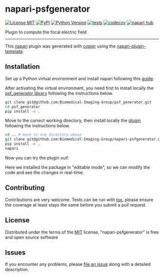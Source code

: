 # napari-psfgenerator

[![License MIT](https://img.shields.io/pypi/l/napari-psfgenerator.svg?color=green)](https://github.com/VStergiop/napari-psfgenerator/raw/main/LICENSE)
[![PyPI](https://img.shields.io/pypi/v/napari-psfgenerator.svg?color=green)](https://pypi.org/project/napari-psfgenerator)
[![Python Version](https://img.shields.io/pypi/pyversions/napari-psfgenerator.svg?color=green)](https://python.org)
[![tests](https://github.com/VStergiop/napari-psfgenerator/workflows/tests/badge.svg)](https://github.com/VStergiop/napari-psfgenerator/actions)
[![codecov](https://codecov.io/gh/VStergiop/napari-psfgenerator/branch/main/graph/badge.svg)](https://codecov.io/gh/VStergiop/napari-psfgenerator)
[![napari hub](https://img.shields.io/endpoint?url=https://api.napari-hub.org/shields/napari-psfgenerator)](https://napari-hub.org/plugins/napari-psfgenerator)

Plugin to compute the focal electric field

----------------------------------

This [napari] plugin was generated with [copier] using the [napari-plugin-template].

<!--
Don't miss the full getting started guide to set up your new package:
https://github.com/napari/napari-plugin-template#getting-started

and review the napari docs for plugin developers:
https://napari.org/stable/plugins/index.html
-->

## Installation

Set up a Python virtual environment and install napari following this [guide]. 

After activating the virtual environment, you need first to install locally the [psf_generator library] following the instructions below.

```bash
git clone git@github.com:Biomedical-Imaging-Group/psf_generator.git
cd psf_generator
pip install -e .
```

Move to the correct working directory, then install locally the [plugin] following the instructions below. 

```bash
cd .. # move to one directory above
git clone git@github.com:Biomedical-Imaging-Group/napari-psfgenerator.git
pip install -e .
napari
```

Now you can try the plugin out!

Here we installed the package in "editable mode", so we can modify the code and see the changes in real-time.

[//]: # (You can install `napari-psfgenerator` via [pip]:)

[//]: # ()
[//]: # (    pip install napari-psfgenerator)

[//]: # ()
[//]: # ()
[//]: # ()
[//]: # (To install latest development version :)

[//]: # ()
[//]: # (    pip install git+https://github.com/VStergiop/napari-psfgenerator.git)


## Contributing

Contributions are very welcome. Tests can be run with [tox], please ensure
the coverage at least stays the same before you submit a pull request.

## License

Distributed under the terms of the [MIT] license,
"napari-psfgenerator" is free and open source software

## Issues

If you encounter any problems, please [file an issue] along with a detailed description.

[napari]: https://github.com/napari/napari
[copier]: https://copier.readthedocs.io/en/stable/
[@napari]: https://github.com/napari
[MIT]: http://opensource.org/licenses/MIT
[BSD-3]: http://opensource.org/licenses/BSD-3-Clause
[GNU GPL v3.0]: http://www.gnu.org/licenses/gpl-3.0.txt
[GNU LGPL v3.0]: http://www.gnu.org/licenses/lgpl-3.0.txt
[Apache Software License 2.0]: http://www.apache.org/licenses/LICENSE-2.0
[Mozilla Public License 2.0]: https://www.mozilla.org/media/MPL/2.0/index.txt
[napari-plugin-template]: https://github.com/napari/napari-plugin-template
[guide]: https://docs.conda.io/projects/conda/en/4.6.0/commands/list.html

[file an issue]: https://github.com/VStergiop/napari-psfgenerator/issues

[napari]: https://github.com/napari/napari
[tox]: https://tox.readthedocs.io/en/latest/
[pip]: https://pypi.org/project/pip/
[PyPI]: https://pypi.org/
[psf_generator library]: https://github.com/Biomedical-Imaging-Group/psf_generator
[plugin]: https://github.com/Biomedical-Imaging-Group/napari-psfgenerator